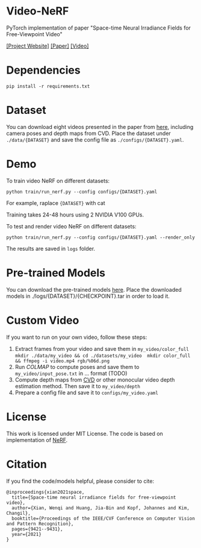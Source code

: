# Video-NeRF
PyTorch implementation of paper "Space-time Neural Irradiance Fields for Free-Viewpoint Video"

[[Project Website]](https://video-nerf.github.io/)
[[Paper]](https://arxiv.org/abs/2011.12950)
[[Video]](https://www.youtube.com/watch?v=2tN8ghNu2sI&t=1s)

# Dependencies
```
pip install -r requirements.txt
```

# Dataset
You can download eight videos presented in the paper from [here](https://drive.google.com/drive/folders/1jghs7A0OLiYyyTrW5fEt6h4IQigFd2fP?usp=sharing), including camera poses and depth maps from CVD. Place the dataset under `./data/{DATASET}` and save the config file as `./configs/{DATASET}.yaml`.

# Demo

To train video NeRF on different datasets:
```
python train/run_nerf.py --config configs/{DATASET}.yaml
```
For example, raplace `{DATASET}` with cat

Training takes 24-48 hours using 2 NVIDIA V100 GPUs.

To test and render video NeRF on different datasets:
```
python train/run_nerf.py --config configs/{DATASET}.yaml --render_only
```
The results are saved in `logs` folder.

# Pre-trained Models

You can download the pre-trained models [here](https://drive.google.com/drive/folders/1Gv5M_1D0gPmfaC74nzWooJfxabVu6sxW?usp=sharing). Place the downloaded models in ./logs/{DATASET}/{CHECKPOINT}.tar in order to load it.

# Custom Video

If you want to run on your own video, follow these steps:
1. Extract frames from your video and save them in `my_video/color_full`
``
mkdir ./data/my_video && cd ./datasets/my_video 
mkdir color_full && ffmpeg -i video.mp4 rgb/%06d.png
``
2. Run *COLMAP* to compute poses and save them to `my_video/input_pose.txt` in ... format (TODO)
3. Compute depth maps from [CVD](https://github.com/facebookresearch/consistent_depth) or other monocular video depth estimation method. Then save it to `my_video/depth`
4. Prepare a config file and save it to `configs/my_video.yaml`

# License 

This work is licensed under MIT License.
The code is based on implementation of [NeRF](https://github.com/yenchenlin/nerf-pytorch).

# Citation

If you find the code/models helpful, please consider to cite:
```
@inproceedings{xian2021space,
  title={Space-time neural irradiance fields for free-viewpoint video},
  author={Xian, Wenqi and Huang, Jia-Bin and Kopf, Johannes and Kim, Changil},
  booktitle={Proceedings of the IEEE/CVF Conference on Computer Vision and Pattern Recognition},
  pages={9421--9431},
  year={2021}
}
```
